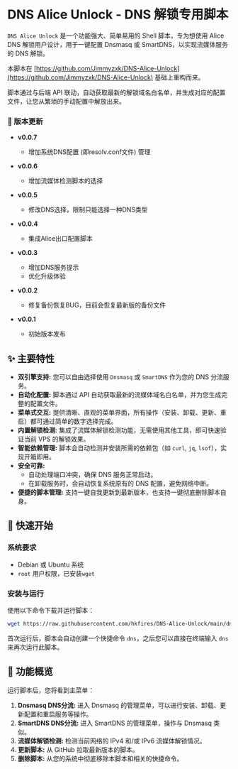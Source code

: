 # DNS Alice Unlock - DNS 解锁专用脚本

`DNS Alice Unlock` 是一个功能强大、简单易用的 Shell 脚本，专为想使用 Alice DNS 解锁用户设计，用于一键配置 Dnsmasq 或 SmartDNS，以实现流媒体服务的 DNS 解锁。

本脚本在 [https://github.com/Jimmyzxk/DNS-Alice-Unlock](https://github.com/Jimmyzxk/DNS-Alice-Unlock) 基础上重构而来。

脚本通过与后端 API 联动，自动获取最新的解锁域名白名单，并生成对应的配置文件，让您从繁琐的手动配置中解放出来。

### 📌 版本更新
* **v0.0.7**
  - 增加系统DNS配置 (即resolv.conf文件) 管理

* **v0.0.6**
  - 增加流媒体检测脚本的选择

* **v0.0.5**
  - 修改DNS选择，限制只能选择一种DNS类型

* **v0.0.4**
  - 集成Alice出口配置脚本

* **v0.0.3**
  - 增加DNS服务提示
  - 优化升级体验

* **v0.0.2**
  - 修复备份恢复BUG，目前会恢复最新版的备份文件

* **v0.0.1**
  - 初始版本发布


## ✨ 主要特性

*   **双引擎支持:** 您可以自由选择使用 `Dnsmasq` 或 `SmartDNS` 作为您的 DNS 分流服务。
*   **自动化配置:** 脚本通过 API 自动获取最新的流媒体域名白名单，并为您生成完整的配置文件。
*   **菜单式交互:** 提供清晰、直观的菜单界面，所有操作（安装、卸载、更新、重启）都可通过简单的数字选择完成。
*   **内置解锁检测:** 集成了流媒体解锁检测功能，无需使用其他工具，即可快速验证当前 VPS 的解锁效果。
*   **智能依赖管理:** 脚本会自动检测并安装所需的依赖包（如 `curl`, `jq`, `lsof`），实现开箱即用。
*   **安全可靠:**
    *   自动处理端口冲突，确保 DNS 服务正常启动。
    *   在卸载服务时，会自动恢复系统原有的 DNS 配置，避免网络中断。
*   **便捷的脚本管理:** 支持一键自我更新到最新版本，也支持一键彻底删除脚本自身。

## 🚀 快速开始

### 系统要求

*   Debian 或 Ubuntu 系统
*   `root` 用户权限，已安装`wget`

### 安装与运行

使用以下命令下载并运行脚本：

```bash
wget https://raw.githubusercontent.com/hkfires/DNS-Alice-Unlock/main/dns-alice-unlock.sh && chmod +x dns-alice-unlock.sh && bash dns-alice-unlock.sh
```

首次运行后，脚本会自动创建一个快捷命令 `dns`，之后您可以直接在终端输入 `dns` 来再次运行此脚本。

## 📖 功能概览

运行脚本后，您将看到主菜单：

1.  **Dnsmasq DNS分流:** 进入 Dnsmasq 的管理菜单，可以进行安装、卸载、更新配置和重启服务等操作。
2.  **SmartDNS DNS分流:** 进入 SmartDNS 的管理菜单，操作与 Dnsmasq 类似。
3.  **流媒体解锁检测:** 检测当前网络的 IPv4 和/或 IPv6 流媒体解锁情况。
4.  **更新脚本:** 从 GitHub 拉取最新版本的脚本。
5.  **删除脚本:** 从您的系统中彻底移除本脚本和相关的快捷命令。
